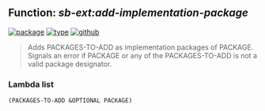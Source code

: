 ## Function: ***sb-ext:add-implementation-package***
[![package](https://img.shields.io/badge/Package-SB--EXT-5f9ea0.svg?style=social&colorA=999999)](../) [![type](https://img.shields.io/badge/Type-Function-5f9ea0.svg?style=social&colorA=999999)](../#function) [![github](https://img.shields.io/badge/GitHub-View_the_source-5f9ea0.svg?style=social&colorA=999999&logo=github)](https://github.com/sbcl/sbcl/blob/master/src/code/target-package.lisp/) 

> Adds PACKAGES-TO-ADD as implementation packages of PACKAGE. Signals
> an error if PACKAGE or any of the PACKAGES-TO-ADD is not a valid
> package designator.

### Lambda list
```
(PACKAGES-TO-ADD &OPTIONAL PACKAGE)
```
